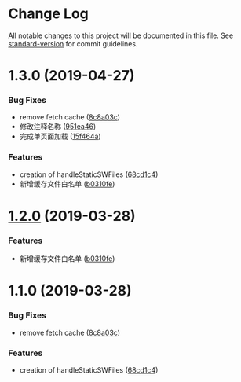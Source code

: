 # Change Log

All notable changes to this project will be documented in this file. See [standard-version](https://github.com/conventional-changelog/standard-version) for commit guidelines.

# 1.3.0 (2019-04-27)


### Bug Fixes

* remove fetch cache ([8c8a03c](https://github.com/yang657850144/serviceworker-webpack-plugins/commit/8c8a03c))
* 修改注释名称 ([951ea46](https://github.com/yang657850144/serviceworker-webpack-plugins/commit/951ea46))
* 完成单页面加载 ([15f464a](https://github.com/yang657850144/serviceworker-webpack-plugins/commit/15f464a))


### Features

* creation of handleStaticSWFiles ([68cd1c4](https://github.com/yang657850144/serviceworker-webpack-plugins/commit/68cd1c4))
* 新增缓存文件白名单 ([b0310fe](https://github.com/yang657850144/serviceworker-webpack-plugins/commit/b0310fe))



# [1.2.0](https://github.com/yang657850144/serviceworker-webpack-plugins/compare/v1.1.0...v1.2.0) (2019-03-28)


### Features

* 新增缓存文件白名单 ([b0310fe](https://github.com/yang657850144/serviceworker-webpack-plugins/commit/b0310fe))



# 1.1.0 (2019-03-28)


### Bug Fixes

* remove fetch cache ([8c8a03c](https://github.com/yang657850144/serviceworker-webpack-plugins/commit/8c8a03c))


### Features

* creation of handleStaticSWFiles ([68cd1c4](https://github.com/yang657850144/serviceworker-webpack-plugins/commit/68cd1c4))
